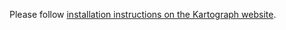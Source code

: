 Please follow [installation instructions on the Kartograph website](http://kartograph.org/docs/kartograph.py/#installing-kartograph-py).